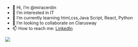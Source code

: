 - 👋 Hi, I’m @miracerdin
- 👀 I’m interested in IT
- 🌱 I’m currently learning html,css,Java Script, React, Python
- 💞️ I’m looking to collaborate on Clarusway
- 📫 How to reach me: [LinkedIn](https://www.linkedin.com/feed/)

<img src="https://github-readme-stats.vercel.app/api?username=miracerdin&theme=flag-india&show_icons=true" >
<!---
miracerdin/miracerdin is a ✨ special ✨ repository because its `README.md` (this file) appears on your GitHub profile.
You can click the Preview link to take a look at your changes.
--->
